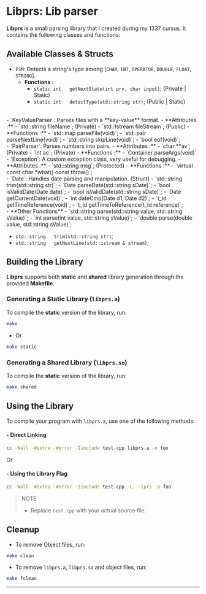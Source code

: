# Libprs: Lib parser #
**Libprs** is a small parsing library that I created during my 1337 cursus.
It contains the following classes and functions:

## **Available Classes & Structs** ## 
- `FSM`: Detects a string's type among [`CHAR`, `INT`, `OPERATOR`, `DOUBLE`, `FLOAT`, `STRING`].
  - **Functions :**
    - `static int	getNextState(int prv, char input)`; (Private | Static)  
    - `static int	detectType(std::string str)`;       (Public | Static)  
<br>
- `KeyValueParser`: Parses files with a **key-value** format.
  - **Attributes :**
    - `std::string  fileName`;    (Private) 
    - `std::fstream  fileStream`; (Public)
  - **Functions :**
    - `std::map<p1, p2>  parseFile(void)`;  
    - `std::pair<p1, p2> parseNextLine(void)`;  
    - `std::string       skipLine(void)`;  
    - `bool              eof(void)`;  
<br>
- `PairParser`: Parses numbers into pairs.
  - **Attributes :**
    - `char	**av`;  (Private)  
    - `int  ac`;    (Private)  
  - **Functions :**  
    - `Container	parseArgs(void)`  
<br>
- `Exception`: A custom exception class, very useful for debugging.
  - **Attributes :**
    - `std::string	msg`; (Protected)
  - **Functions :**  
    - `virtual const char	*what() const throw()`;  
<br>
- `Date`: Handles date parsing and manipulation. (Struct)
  - `std::string  trim(std::string str)`;  
  - `Date         parseDate(std::string sDate)`;  
  - `bool         isValidDate(Date date)`;  
  - `bool         isValidDate(std::string sDate)`;  
  - `Date         getCurrentDate(void)`;  
  - `int          dateCmp(Date d1, Date d2)`;  
  - `t_ld         getTimeReference(void)`;  
  - `t_ld         getTimeToReference(t_ld reference)`;  
<br>
- **Other Functions**  
  - `std::string   parse(std::string value, std::string sValue)`;  
  - `int           parse(int value, std::string sValue)`;  
  - `double        parse(double value, std::string sValue)`;  

  - `std::string   trim(std::string str)`;  
  - `std::string   getNextLine(std::istream & stream)`;  

## **Building the Library** ##
**Libprs** supports both **static** and **shared** library generation through the provided **Makefile**.

### **Generating a Static Library (`libprs.a`)**
To compile the **static** version of the library, run:
```sh
make
``````
* Or 

```sh
make static
```
### **Generating a Shared Library (`libprs.so`)**
To compile the **static** version of the library, run:
```sh
make shared 
```
## **Using the Library** ##
To compile your program with `libprs.a`, use one of the following methods:

#### - Direct Linking ####
```bash
cc -Wall -Wextra -Werror -Iinclude test.cpp libprs.a -o foo 
```
Or

#### - Using the Library Flag ####
```bash
cc -Wall -Wextra -Werror -Iinclude test.cpp -L. -lprs -o foo
```

> NOTE  
> - Replace `test.cpp` with your actual source file.

## **Cleanup** ##
- To remove Object files, run:
```bash
make clean
```

- To remove `libprs.a`, `libprs.so` and object files, run:
```bash
make fclean
```

---
